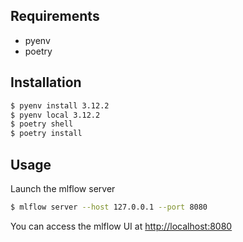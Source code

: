## Requirements

- pyenv
- poetry

## Installation

```bash
$ pyenv install 3.12.2
$ pyenv local 3.12.2
$ poetry shell
$ poetry install
```

## Usage

Launch the mlflow server

```bash
$ mlflow server --host 127.0.0.1 --port 8080
```

You can access the mlflow UI at [http://localhost:8080](http://localhost:8080)
